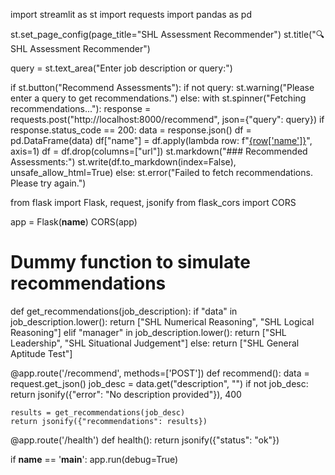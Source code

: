 import streamlit as st
import requests
import pandas as pd

st.set_page_config(page_title="SHL Assessment Recommender")
st.title("🔍 SHL Assessment Recommender")

query = st.text_area("Enter job description or query:")

if st.button("Recommend Assessments"):
    if not query:
        st.warning("Please enter a query to get recommendations.")
    else:
        with st.spinner("Fetching recommendations..."):
            response = requests.post("http://localhost:8000/recommend", json={"query": query})
            if response.status_code == 200:
                data = response.json()
                df = pd.DataFrame(data)
                df["name"] = df.apply(lambda row: f"[{row['name']}]({row['url']})", axis=1)
                df = df.drop(columns=["url"])
                st.markdown("### Recommended Assessments:")
                st.write(df.to_markdown(index=False), unsafe_allow_html=True)
            else:
                st.error("Failed to fetch recommendations. Please try again.")

from flask import Flask, request, jsonify
from flask_cors import CORS

app = Flask(__name__)
CORS(app)

# Dummy function to simulate recommendations
def get_recommendations(job_description):
    if "data" in job_description.lower():
        return ["SHL Numerical Reasoning", "SHL Logical Reasoning"]
    elif "manager" in job_description.lower():
        return ["SHL Leadership", "SHL Situational Judgement"]
    else:
        return ["SHL General Aptitude Test"]

@app.route('/recommend', methods=['POST'])
def recommend():
    data = request.get_json()
    job_desc = data.get("description", "")
    if not job_desc:
        return jsonify({"error": "No description provided"}), 400

    results = get_recommendations(job_desc)
    return jsonify({"recommendations": results})

@app.route('/health')
def health():
    return jsonify({"status": "ok"})

if __name__ == '__main__':
    app.run(debug=True)
